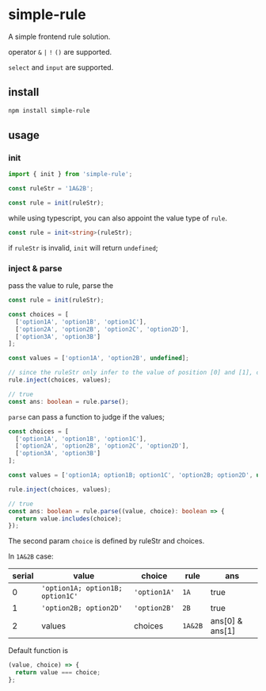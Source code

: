 # simple-rule

A simple frontend rule solution.

operator `&` `|` `!` `()` are supported.

`select` and `input` are supported.

## install

```bash
npm install simple-rule
```

## usage

### init

```javascript
import { init } from 'simple-rule';

const ruleStr = '1A&2B';

const rule = init(ruleStr);
```

while using typescript, you can also appoint the value type of `rule`.

```typescript
const rule = init<string>(ruleStr);
```

if `ruleStr` is invalid, `init` will return `undefined`;

### inject & parse

pass the value to rule, parse the

```typescript
const rule = init(ruleStr);

const choices = [
  ['option1A', 'option1B', 'option1C'],
  ['option2A', 'option2B', 'option2C', 'option2D'],
  ['option3A', 'option3B']
];

const values = ['option1A', 'option2B', undefined];

// since the ruleStr only infer to the value of position [0] and [1], choices[2] and values[2] can be passed but ignored.
rule.inject(choices, values);

// true
const ans: boolean = rule.parse();
```

`parse` can pass a function to judge if the values;

```typescript
const choices = [
  ['option1A', 'option1B', 'option1C'],
  ['option2A', 'option2B', 'option2C', 'option2D'],
  ['option3A', 'option3B']
];

const values = ['option1A; option1B; option1C', 'option2B; option2D', undefined];

rule.inject(choices, values);

// true
const ans: boolean = rule.parse((value, choice): boolean => {
  return value.includes(choice);
});
```

The second param `choice` is defined by ruleStr and choices.

In `1A&2B` case:

| serial | value                            | choice       | rule    | ans             |
| ------ | -------------------------------- | ------------ | ------- | --------------- |
| 0      | `'option1A; option1B; option1C'` | `'option1A'` | `1A`    | true            |
| 1      | `'option2B; option2D'`           | `'option2B'` | `2B`    | true            |
| 2      | values                           | choices      | `1A&2B` | ans[0] & ans[1] |

Default function is

```typescript
(value, choice) => {
  return value === choice;
};
```
